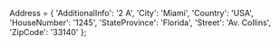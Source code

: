 Address = {
    'AdditionalInfo': '2 A',
    'City': 'Miami',
    'Country': 'USA',
    'HouseNumber': '1245',
    'StateProvince': 'Florida',
    'Street': 'Av. Collins',
    'ZipCode': '33140'
};